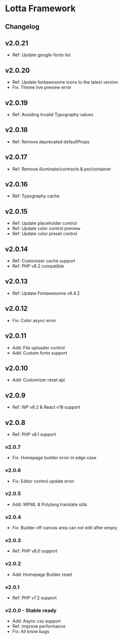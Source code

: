 # Lotta Framework

## Changelog

## v2.0.21

* Ref: Update google-fonts list

## v2.0.20

* Ref: Update fontawesome icons to the latest version
* Fix: Theme live preview error

## v2.0.19

* Ref: Avoiding Invalid Typography values

## v2.0.18

* Ref: Remove deprecated defaultProps

## v2.0.17

* Ref: Remove illuminate/contracts & psr/container

## v2.0.16

* Ref: Typography cache

## v2.0.15

* Ref: Update placeholder control
* Ref: Update color control preview
* Ref: Update color preset control

## v2.0.14

* Ref: Customizer cache support
* Ref: PHP v8.2 compatible

## v2.0.13

* Ref: Update Fontawesome v6.4.2

## v2.0.12

* Fix: Color async error

## v2.0.11

* Add: File uploader control
* Add: Custom fonts support

## v2.0.10

* Add: Customizer reset api

## v2.0.9

* Ref: WP v6.2 & React v18 support

## v2.0.8

* Ref: PHP v8.1 support

### v2.0.7

* Fix: Homepage builder error in edge case

### v2.0.6

* Fix: Editor control update error

### v2.0.5

* Add: WPML & Polylang translate utils

### v2.0.4

* Fix: Builder off canvas area can not edit after empty

### v2.0.3

* Ref: PHP v8.0 support

### v2.0.2

* Add: Homepage Builder reset

### v2.0.1

* Ref: PHP v7.2 support

### v2.0.0 - Stable ready

* Add: Async css support
* Ref: Improve performance
* Fix: All know bugs
